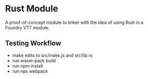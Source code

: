 # Rust Module
A proof-of-concept module to tinker with the idea of using Rust in a Foundry VTT module.

## Testing Workflow
- make edits to src/index.js and src/lib.rs
- run wasm-pack build
- run npm install
- run npx webpack